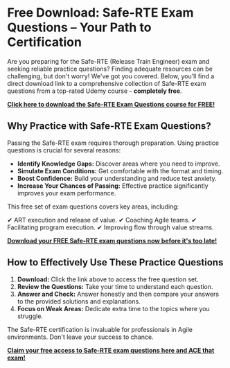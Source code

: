 # Free Download: Safe-RTE Exam Questions – Your Path to Certification

Are you preparing for the Safe-RTE (Release Train Engineer) exam and seeking reliable practice questions? Finding adequate resources can be challenging, but don't worry! We've got you covered. Below, you'll find a direct download link to a comprehensive collection of Safe-RTE exam questions from a top-rated Udemy course - **completely free**.

[**Click here to download the Safe-RTE Exam Questions course for FREE!**](https://udemywork.com/safe-rte-exam-questions)

## Why Practice with Safe-RTE Exam Questions?

Passing the Safe-RTE exam requires thorough preparation. Using practice questions is crucial for several reasons:

*   **Identify Knowledge Gaps:** Discover areas where you need to improve.
*   **Simulate Exam Conditions:** Get comfortable with the format and timing.
*   **Boost Confidence:** Build your understanding and reduce test anxiety.
*   **Increase Your Chances of Passing:** Effective practice significantly improves your exam performance.

This free set of exam questions covers key areas, including:

✔ ART execution and release of value.
✔ Coaching Agile teams.
✔ Facilitating program execution.
✔ Improving flow through value streams.

[**Download your FREE Safe-RTE exam questions now before it's too late!**](https://udemywork.com/safe-rte-exam-questions)

## How to Effectively Use These Practice Questions

1.  **Download:** Click the link above to access the free question set.
2.  **Review the Questions:** Take your time to understand each question.
3.  **Answer and Check:** Answer honestly and then compare your answers to the provided solutions and explanations.
4.  **Focus on Weak Areas:** Dedicate extra time to the topics where you struggle.

The Safe-RTE certification is invaluable for professionals in Agile environments. Don't leave your success to chance.

[**Claim your free access to Safe-RTE exam questions here and ACE that exam!**](https://udemywork.com/safe-rte-exam-questions)
